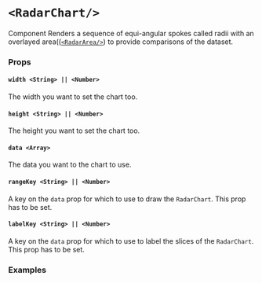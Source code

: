 # `<RadarChart/>`

Component Renders a sequence of equi-angular spokes called radii with an overlayed area(([`<RadarArea/>`](RadarArea.md)) to provide comparisons of the dataset.

### Props

#### `width <String> || <Number>`
The width you want to set the chart too.

#### `height <String> || <Number>`
The height you want to set the chart too.

#### `data <Array>`
The data you want to the chart to use.

#### `rangeKey <String> || <Number>`
A key on the `data` prop for which to use to draw the `RadarChart`. This prop has to be set.

#### `labelKey <String> || <Number>`
A key on the `data` prop for which to use to label the slices of the `RadarChart`. This prop has to be set.

### Examples
```js

```

